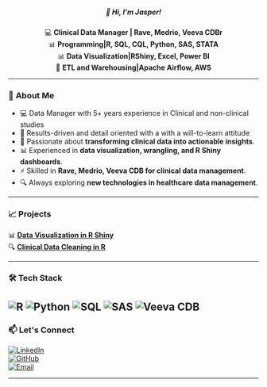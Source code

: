 <h5 align="center">👋 Hi, I'm Jasper!</h5>

<p align="center">
  💻 <strong>Clinical Data Manager | Rave, Medrio, Veeva CDBr</strong>  
  <br>
  📊 <strong>Programming|R, SQL, CQL, Python, SAS, STATA</strong>  
  <br>
  📊 <strong>Data Visualization|RShiny, Excel, Power BI</strong>  
  <br>
  🔬 <strong>ETL and Warehousing|Apache Airflow, AWS</strong>  
</p>

---

### 🚀 **About Me**
- 💻 Data Manager with 5+ years experience in Clinical and non-clinical studies
- 🧭 Results-driven and detail oriented with a with a will-to-learn attitude
- 🏥 Passionate about **transforming clinical data into actionable insights**.  
- 📊 Experienced in **data visualization, wrangling, and R Shiny dashboards**.  
- ⚡ Skilled in **Rave, Medrio, Veeva CDB for clinical data management**.  
- 🔍 Always exploring **new technologies in healthcare data management**.  

---

### 📈 **Projects**
📊 **[Data Visualization in R Shiny](https://jasper-otieno.shinyapps.io/Visuals_Dashboard/)**  
🔍 **[Clinical Data Cleaning in R](https://github.com/JasperOtieno/Wrangling_With_R)**  

---

### 🛠 **Tech Stack**
![R](https://img.shields.io/badge/R-276DC3?logo=r&logoColor=white)
![Python](https://img.shields.io/badge/Python-3776AB?logo=python&logoColor=white)
![SQL](https://img.shields.io/badge/SQL-4479A1?logo=mysql&logoColor=white)
![SAS](https://img.shields.io/badge/SAS-004B87?logo=sas&logoColor=white)
![Veeva CDB](https://img.shields.io/badge/Veeva_CDB-F47B20?logo=veeva&logoColor=white)
---

### 📫 **Let's Connect**
[![LinkedIn](https://img.shields.io/badge/LinkedIn-0077B5?logo=linkedin&logoColor=white)](https://linkedin.com/in/Jasper-Otieno)  
[![GitHub](https://img.shields.io/badge/GitHub-181717?logo=github&logoColor=white)](https://github.com/JasperOtieno)  
[![Email](https://img.shields.io/badge/Email-D14836?logo=gmail&logoColor=white)](mailto:jaotie@gmail.com)  

---


